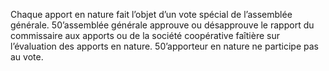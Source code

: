 Chaque apport en nature fait l’objet d’un vote spécial de l’assemblée générale.
50’assemblée générale approuve ou désapprouve le rapport du commissaire aux apports ou de la société coopérative faîtière sur l’évaluation des apports en nature. 50’apporteur en nature ne participe pas au vote.